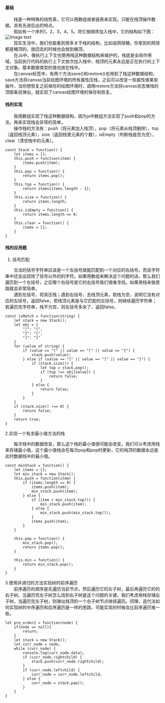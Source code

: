 #### 基础  
&emsp;&emsp;栈是一种特殊的线性表，它可以用数组或者链表来实现。只能在栈顶操作数据，具有先进后出的特点。  
&emsp;&emsp;假如有一个序列1，2，3，4，5。将它按顺序加入栈中，它的结构如下图：  
![Image text](https://user-gold-cdn.xitu.io/2019/3/6/16953518452bc021?w=748&h=443&f=png&s=15303)  
&emsp;&emsp;现实生活中，我们也能看到很多关于栈的结构，比如说网球桶，你拿到的网球都是桶顶的，放回去的时候也会放到桶顶。  
&emsp;&emsp;在Js中，像执行上下文也使用栈这种数据结构来维护的，栈底是全局作用域，当前执行代码的执行上下文依次加入栈中，栈顶的元素永远是正在执行的上下文对象。基本数据类型的值也放在栈中。   
&emsp;&emsp;在canvas标签中，有两个方法save()和restore()也用到了栈这种数据结构，save方法将canvas当前绘图环境的所有属性压栈，之后可以改变一些属性做某些操作，当你想恢复之前保存的绘图环境时，调用restore方法将canvas状态堆栈的顶部条目弹出，就实现了canvas绘图环境的保存和恢复。
#### 栈的实现  
&emsp;&emsp;我用数组实现了栈这种数据结构，因为js中数组方法实现了push和pop的方法，再来实现栈会非常的简单。  
&emsp;&emsp;操作栈的方法有：push（将元素加入栈顶），pop（将元素从栈顶删除），top（返回栈顶元素），size（返回栈里元素的个数），isEmpty（判断栈是否为空），clear（清空栈中的元素）。  

```
const Stack = function() {
    let items = [];
    this.push = function(item) {
        items.push(item);
    }
    this.pop = function() {
        return items.pop();
    }
    this.top = function() {
        return items[items.length - 1];
    }
    this.size = function() {
        return items.length;
    }
    this.isEmpty = function() {
        return items.length == 0;
    }
    this.clear = function() {
        items = [];
    }
}

```
#### 栈的应用题  
1. 括号匹配  

&emsp;&emsp;合法的括号字符串应该是一个左括号就能匹配到一个对应的右括号。而且字符串中还会出现除了括号以外的的字符。如果用数组来解决这个问题的话，那么我们遍历到一个左括号，之后哪个右括号是它的右括号我们很难寻找。如果用栈来做思路就会非常简单。  
&emsp;&emsp;遇到左括号，将其压栈；遇到右括号，去栈顶元素，若栈为空，说明它没有对应的左括号，返回false，若栈顶元素是与它匹配的左括号，则继续遍历字符串；若遍历完字符串，栈不为空，则左括号多余了，返回false。

```
const isMatch = function(string) {
    let stack = new Stack();
    let obj = {
        ")": "(",
        "}": "{",
        "]": "["
    }
    for (value of string) {
        if (value == "(" || value == "[" || value == "{") {
            stack.push(value);
        } else if (value == ")" || value == "]" || value == "}") {
            if (stack.size()) {
                let top = stack.pop();
                if (top !== obj[value]) {
                    return false;
                }
            } else {
                return false;
            }
        }
    }
    if (stack.size() !== 0) {
        return false;
    }
    return true;
}

```
2.实现一个有求最小值方法的栈  

&emsp;&emsp;每次栈中的数据改变，那么这个栈的最小值很可能会改变。我们可以考虑用栈来存储最小值，这个最小值栈会在每次pop和pop时更新，它的栈顶的数据永远是此时数据栈中的最小值。

```
const minStack = function() {
    let items = [];
    let min_stack = new Stack();
    this.push = function(item) {
        if (items.length == 0) {
            items.push(item);
            min_stack.push(item);
        } else {
            if (item < min_stack.top()) {
                min_stack.push(item);
            } else {
                min_stack.push(min_stack.top());
            }
            items.push(item);
        }
    }

    this.pop = function() {
        min_stack.pop();
        return items.pop();
    }

    this.min = function() {
        return min_stack.pop();
    }
}
```  
3.使用非递归的方法实现树的前序遍历  
&emsp;&emsp;前序遍历的顺序是先遍历当前节点，然后遍历它的左子树，最后再遍历它的的右子树。当遍历完左子树怎么找到右子树是这个问题的关键，我们考虑用栈存储右子树，当遍历完左子树，则弹出栈顶的一个右子树节点继续遍历。同理，迭代法如何实现树的中序遍历和后序遍历是一样的思路，可能实现的时候会比前序遍历难一些。

```
let pre_order2 = function(node) {
    if(node == null){
        return;
    }
    let stack = new Stack();
    let curr_node = node;
    while (curr_node) {
        console.log(curr_node.data);
        if (curr_node.rightchild) {
            stack.push(curr_node.rightchild);
        }
        if (curr_node.leftchild) {
            curr_node = curr_node.leftchild;
        } else {
            curr_node = stack.pop();
        }
    }
}
```